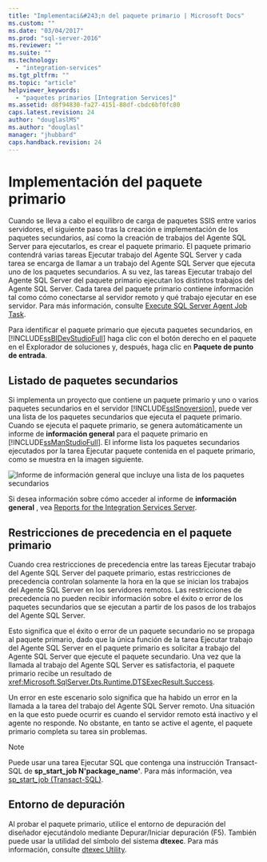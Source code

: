 ```yaml
---
title: "Implementaci&#243;n del paquete primario | Microsoft Docs"
ms.custom: ""
ms.date: "03/04/2017"
ms.prod: "sql-server-2016"
ms.reviewer: ""
ms.suite: ""
ms.technology: 
  - "integration-services"
ms.tgt_pltfrm: ""
ms.topic: "article"
helpviewer_keywords: 
  - "paquetes primarios [Integration Services]"
ms.assetid: d8f94830-fa27-4151-88df-cbdc6bf0fc80
caps.latest.revision: 24
author: "douglaslMS"
ms.author: "douglasl"
manager: "jhubbard"
caps.handback.revision: 24
---
```

# Implementaci&#243;n del paquete primario
  Cuando se lleva a cabo el equilibro de carga de paquetes SSIS entre varios servidores, el siguiente paso tras la creación e implementación de los paquetes secundarios, así como la creación de trabajos del Agente SQL Server para ejecutarlos, es crear el paquete primario. El paquete primario contendrá varias tareas Ejecutar trabajo del Agente SQL Server y cada tarea se encarga de llamar a un trabajo del Agente SQL Server que ejecuta uno de los paquetes secundarios. A su vez, las tareas Ejecutar trabajo del Agente SQL Server del paquete primario ejecutan los distintos trabajos del Agente SQL Server. Cada tarea del paquete primario contiene información tal como cómo conectarse al servidor remoto y qué trabajo ejecutar en ese servidor. Para más información, consulte [Execute SQL Server Agent Job Task](../../integration-services/packages/execute-sql-server-agent-job-task.md).  
  
 Para identificar el paquete primario que ejecuta paquetes secundarios, en [!INCLUDE[ssBIDevStudioFull](../../includes/ssbidevstudiofull-md.md)] haga clic con el botón derecho en el paquete en el Explorador de soluciones y, después, haga clic en **Paquete de punto de entrada**.  
  
## Listado de paquetes secundarios  
 Si implementa un proyecto que contiene un paquete primario y uno o varios paquetes secundarios en el servidor [!INCLUDE[ssISnoversion](../../includes/ssisnoversion-md.md)], puede ver una lista de los paquetes secundarios que ejecuta el paquete primario. Cuando se ejecuta el paquete primario, se genera automáticamente un informe de **información general** para el paquete primario en [!INCLUDE[ssManStudioFull](../../includes/ssmanstudiofull-md.md)]. El informe lista los paquetes secundarios ejecutados por la tarea Ejecutar paquete contenida en el paquete primario, como se muestra en la imagen siguiente.  
  
 ![Informe de información general que incluye una lista de los paquetes secundarios](../../integration-services/packages/media/overviewreport-childpackagelisting.png "Informe de información general que incluye una lista de los paquetes secundarios")  
  
 Si desea información sobre cómo acceder al informe de **información general** , vea [Reports for the Integration Services Server](../../integration-services/performance/reports-for-the-integration-services-server.md).  
  
## Restricciones de precedencia en el paquete primario  
 Cuando crea restricciones de precedencia entre las tareas Ejecutar trabajo del Agente SQL Server del paquete primario, estas restricciones de precedencia controlan solamente la hora en la que se inician los trabajos del Agente SQL Server en los servidores remotos. Las restricciones de precedencia no pueden recibir información sobre el éxito o error de los paquetes secundarios que se ejecutan a partir de los pasos de los trabajos del Agente SQL Server.  
  
 Esto significa que el éxito o error de un paquete secundario no se propaga al paquete primario, dado que la única función de la tarea Ejecutar trabajo del Agente SQL Server en el paquete primario es solicitar a trabajo del Agente SQL Server que ejecute el paquete secundario. Una vez que la llamada al trabajo del Agente SQL Server es satisfactoria, el paquete primario recibe un resultado de <xref:Microsoft.SqlServer.Dts.Runtime.DTSExecResult.Success>.  
  
 Un error en este escenario solo significa que ha habido un error en la llamada a la tarea del trabajo del Agente SQL Server remoto. Una situación en la que esto puede ocurrir es cuando el servidor remoto está inactivo y el agente no responde. No obstante, en tanto se active el agente, el paquete primario completa su tarea sin problemas.  
  
> [!NOTE]  
>  Puede usar una tarea Ejecutar SQL que contenga una instrucción Transact-SQL de **sp_start_job N'package_name'**. Para más información, vea [sp_start_job &#40;Transact-SQL&#41;](../../relational-databases/system-stored-procedures/sp-start-job-transact-sql.md).  
  
## Entorno de depuración  
 Al probar el paquete primario, utilice el entorno de depuración del diseñador ejecutándolo mediante Depurar/Iniciar depuración (F5). También puede usar la utilidad del símbolo del sistema **dtexec**. Para más información, consulte [dtexec Utility](../../integration-services/packages/dtexec-utility.md).  
  
  